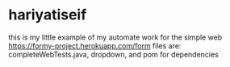 # hariyatiseif
this is my little example of my automate work for the simple web https://formy-project.herokuapp.com/form
files are: completeWebTests.java, dropdown, and pom for dependencies
